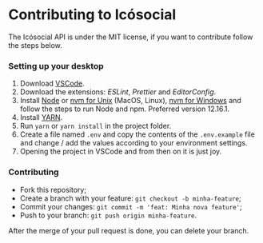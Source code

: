 # Contributing to Icósocial

The Icósocial API is under the MIT license, if you want to contribute follow the steps below.

### Setting up your desktop

1. Download [VSCode](https://code.visualstudio.com/).
2. Download the extensions: _ESLint_, _Prettier_ and _EditorConfig_.
3. Install [Node](https://nodejs.org/en/) or [nvm for Unix](https://github.com/nvm-sh/nvm) (MacOS, Linux), [nvm for Windows](https://github.com/coreybutler/nvm-windows) and follow the steps to run Node and npm. Preferred version 12.16.1.
4. Install [YARN](https://classic.yarnpkg.com/pt-BR/docs/install).
5. Run `yarn` or `yarn install` in the project folder.
6. Create a file named `.env` and copy the contents of the `.env.example` file and change / add the values ​​according to your environment settings.
7. Opening the project in VSCode and from then on it is just joy.

### Contributing

- Fork this repository;
- Create a branch with your feature: `git checkout -b minha-feature`;
- Commit your changes: `git commit -m 'feat: Minha nova feature'`;
- Push to your branch: `git push origin minha-feature`.

After the merge of your pull request is done, you can delete your branch.